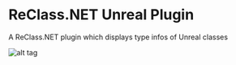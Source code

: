 ReClass.NET Unreal Plugin
=================================

A ReClass.NET plugin which displays type infos of Unreal classes

![alt tag](http://abload.de/img/urealplugin9oko5.png)
